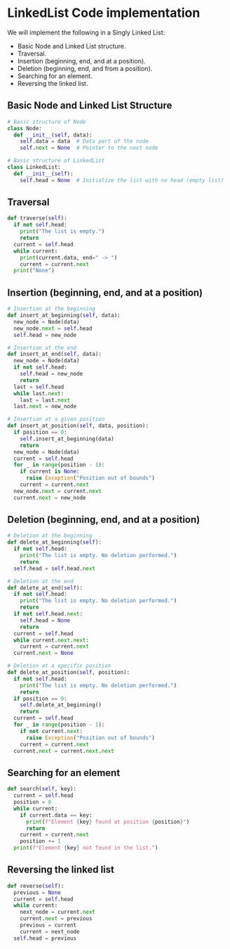 # LinkedList Code implementation

We will implement the following in a Singly Linked List:

- Basic Node and Linked List structure.
- Traversal.
- Insertion (beginning, end, and at a position).
- Deletion (beginning, end, and from a position).
- Searching for an element.
- Reversing the linked list.

## Basic Node and Linked List Structure

```python
# Basic structure of Node
class Node:
  def __init__(self, data):
    self.data = data  # Data part of the node
    self.next = None  # Pointer to the next node
```

```python
# Basic structure of LinkedList
class LinkedList:
  def __init__(self):
    self.head = None  # Initialize the list with no head (empty list)
```

## Traversal

```python
def traverse(self):
  if not self.head:
    print("The list is empty.")
    return
  current = self.head
  while current:
    print(current.data, end=" -> ")
    current = current.next
  print("None")
```

## Insertion (beginning, end, and at a position)

```python
# Insertion at the beginning
def insert_at_beginning(self, data):
  new_node = Node(data)
  new_node.next = self.head
  self.head = new_node

# Insertion at the end
def insert_at_end(self, data):
  new_node = Node(data)
  if not self.head:
    self.head = new_node
    return
  last = self.head
  while last.next:
    last = last.next
  last.next = new_node

# Insertion at a given position
def insert_at_position(self, data, position):
  if position == 0:
    self.insert_at_beginning(data)
    return
  new_node = Node(data)
  current = self.head
  for _ in range(position - 1):
    if current is None:
      raise Exception("Position out of bounds")
    current = current.next
  new_node.next = current.next
  current.next = new_node

```

## Deletion (beginning, end, and at a position)

```python
# Deletion at the beginning
def delete_at_beginning(self):
  if not self.head:
    print("The list is empty. No deletion performed.")
    return
  self.head = self.head.next

# Deletion at the end
def delete_at_end(self):
  if not self.head:
    print("The list is empty. No deletion performed.")
    return
  if not self.head.next:
    self.head = None
    return
  current = self.head
  while current.next.next:
    current = current.next
  current.next = None

# Deletion at a specific position
def delete_at_position(self, position):
  if not self.head:
    print("The list is empty. No deletion performed.")
    return
  if position == 0:
    self.delete_at_beginning()
    return
  current = self.head
  for _ in range(position - 1):
    if not current.next:
      raise Exception("Position out of bounds")
    current = current.next
  current.next = current.next.next


```

## Searching for an element

```python
def search(self, key):
  current = self.head
  position = 0
  while current:
    if current.data == key:
      print(f"Element {key} found at position {position}")
      return
    current = current.next
    position += 1
  print(f"Element {key} not found in the list.")
```

## Reversing the linked list

```python
def reverse(self):
  previous = None
  current = self.head
  while current:
    next_node = current.next
    current.next = previous
    previous = current
    current = next_node
  self.head = previous
```
